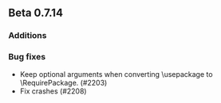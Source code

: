 ## Beta 0.7.14


### Additions


### Bug fixes

* Keep optional arguments when converting \usepackage to \RequirePackage. (#2203)
* Fix crashes (#2208)
